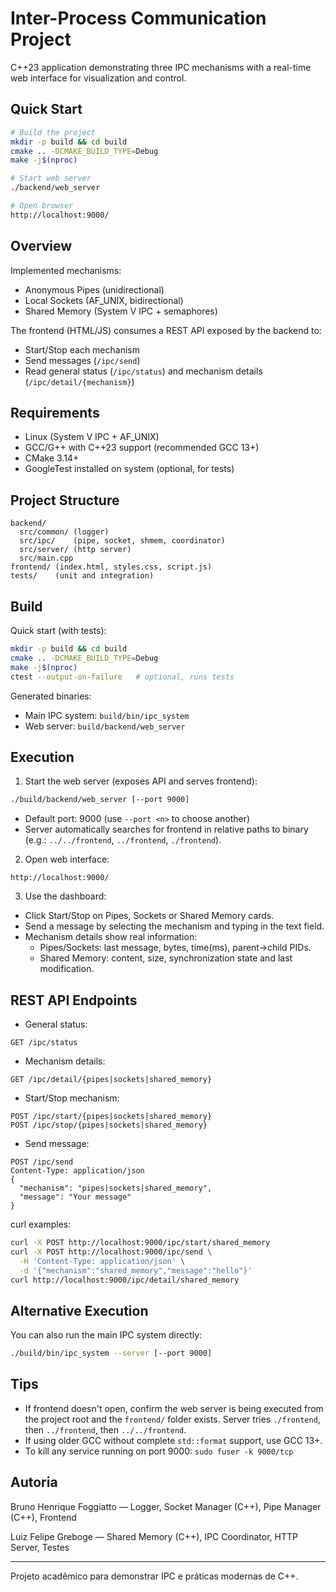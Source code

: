 # Inter-Process Communication Project

C++23 application demonstrating three IPC mechanisms with a real-time web interface for visualization and control.

## Quick Start

```bash
# Build the project
mkdir -p build && cd build
cmake .. -DCMAKE_BUILD_TYPE=Debug
make -j$(nproc)

# Start web server
./backend/web_server

# Open browser
http://localhost:9000/
```

## Overview

Implemented mechanisms:
- Anonymous Pipes (unidirectional)
- Local Sockets (AF_UNIX, bidirectional)
- Shared Memory (System V IPC + semaphores)

The frontend (HTML/JS) consumes a REST API exposed by the backend to:
- Start/Stop each mechanism
- Send messages (`/ipc/send`)
- Read general status (`/ipc/status`) and mechanism details (`/ipc/detail/{mechanism}`)

## Requirements

- Linux (System V IPC + AF_UNIX)
- GCC/G++ with C++23 support (recommended GCC 13+)
- CMake 3.14+
- GoogleTest installed on system (optional, for tests)

## Project Structure
```
backend/
  src/common/ (logger)
  src/ipc/    (pipe, socket, shmem, coordinator)
  src/server/ (http server)
  src/main.cpp
frontend/ (index.html, styles.css, script.js)
tests/    (unit and integration)
```

## Build

Quick start (with tests):
```bash
mkdir -p build && cd build
cmake .. -DCMAKE_BUILD_TYPE=Debug
make -j$(nproc)
ctest --output-on-failure   # optional, runs tests
```

Generated binaries: 
- Main IPC system: `build/bin/ipc_system`
- Web server: `build/backend/web_server`

## Execution

1) Start the web server (exposes API and serves frontend):
```bash
./build/backend/web_server [--port 9000]
```
- Default port: 9000 (use `--port <n>` to choose another)
- Server automatically searches for frontend in relative paths to binary (e.g.: `../../frontend`, `../frontend`, `./frontend`).

2) Open web interface:
```
http://localhost:9000/
```

3) Use the dashboard:
- Click Start/Stop on Pipes, Sockets or Shared Memory cards.
- Send a message by selecting the mechanism and typing in the text field.
- Mechanism details show real information:
  - Pipes/Sockets: last message, bytes, time(ms), parent→child PIDs.
  - Shared Memory: content, size, synchronization state and last modification.

## REST API Endpoints

- General status:
```
GET /ipc/status
```
- Mechanism details:
```
GET /ipc/detail/{pipes|sockets|shared_memory}
```
- Start/Stop mechanism:
```
POST /ipc/start/{pipes|sockets|shared_memory}
POST /ipc/stop/{pipes|sockets|shared_memory}
```
- Send message:
```
POST /ipc/send
Content-Type: application/json
{
  "mechanism": "pipes|sockets|shared_memory",
  "message": "Your message"
}
```

curl examples:
```bash
curl -X POST http://localhost:9000/ipc/start/shared_memory
curl -X POST http://localhost:9000/ipc/send \
  -H 'Content-Type: application/json' \
  -d '{"mechanism":"shared_memory","message":"hello"}'
curl http://localhost:9000/ipc/detail/shared_memory
```

## Alternative Execution

You can also run the main IPC system directly:
```bash
./build/bin/ipc_system --server [--port 9000]
```

## Tips

- If frontend doesn't open, confirm the web server is being executed from the project root and the `frontend/` folder exists. Server tries `./frontend`, then `../frontend`, then `../../frontend`.
- If using older GCC without complete `std::format` support, use GCC 13+.
- To kill any service running on port 9000: `sudo fuser -k 9000/tcp`

## Autoria

Bruno Henrique Foggiatto — Logger, Socket Manager (C++), Pipe Manager (C++), Frontend

Luiz Felipe Greboge — Shared Memory (C++), IPC Coordinator, HTTP Server, Testes

---
Projeto acadêmico para demonstrar IPC e práticas modernas de C++.

